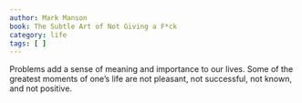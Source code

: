 ```yaml
---
author: Mark Manson
book: The Subtle Art of Not Giving a F*ck
category: life
tags: [ ]
---
```

Problems add a sense of meaning and importance to our lives. Some of the greatest moments of one’s life are not pleasant, not successful, not known, and not positive.
